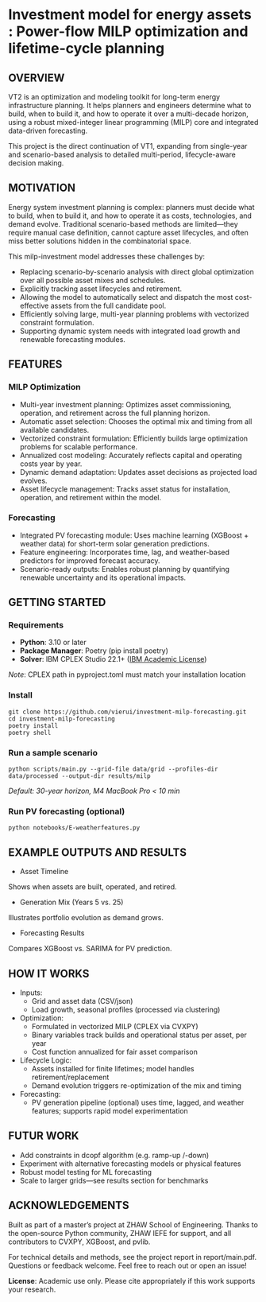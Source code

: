 
# Investment model for energy assets : Power-flow MILP optimization and lifetime-cycle planning

## OVERVIEW
VT2 is an optimization and modeling toolkit for long-term energy infrastructure planning. It helps planners and engineers determine what to build, when to build it, and how to operate it over a multi-decade horizon, using a robust mixed-integer linear programming (MILP) core and integrated data-driven forecasting.

This project is the direct continuation of VT1, expanding from single-year and scenario-based analysis to detailed multi-period, lifecycle-aware decision making.

## MOTIVATION
Energy system investment planning is complex: planners must decide what to build, when to build it, and how to operate it as costs, technologies, and demand evolve. Traditional scenario-based methods are limited—they require manual case definition, cannot capture asset lifecycles, and often miss better solutions hidden in the combinatorial space.

This milp-investment model addresses these challenges by:
- Replacing scenario-by-scenario analysis with direct global optimization over all possible asset mixes and schedules.
- Explicitly tracking asset lifecycles and retirement.
- Allowing the model to automatically select and dispatch the most cost-effective assets from the full candidate pool.
- Efficiently solving large, multi-year planning problems with vectorized constraint formulation.
- Supporting dynamic system needs with integrated load growth and renewable forecasting modules.

## FEATURES
### MILP Optimization
- Multi-year investment planning: Optimizes asset commissioning, operation, and retirement across the full planning horizon.
- Automatic asset selection: Chooses the optimal mix and timing from all available candidates.
- Vectorized constraint formulation: Efficiently builds large optimization problems for scalable performance.
- Annualized cost modeling: Accurately reflects capital and operating costs year by year.
- Dynamic demand adaptation: Updates asset decisions as projected load evolves.
- Asset lifecycle management: Tracks asset status for installation, operation, and retirement within the model.

### Forecasting
- Integrated PV forecasting module: Uses machine learning (XGBoost + weather data) for short-term solar generation predictions.
- Feature engineering: Incorporates time, lag, and weather-based predictors for improved forecast accuracy.
- Scenario-ready outputs: Enables robust planning by quantifying renewable uncertainty and its operational impacts.

## GETTING STARTED
### Requirements
- **Python**: 3.10 or later
- **Package Manager**: Poetry (pip install poetry)
- **Solver**: IBM CPLEX Studio 22.1+ ([IBM Academic License](https://www.ibm.com/academic))

*Note*: CPLEX path in pyproject.toml must match your installation location

### Install
```
git clone https://github.com/vierui/investment-milp-forecasting.git
cd investment-milp-forecasting
poetry install
poetry shell
```
### Run a sample scenario
```
python scripts/main.py --grid-file data/grid --profiles-dir data/processed --output-dir results/milp
```
_Default: 30-year horizon, M4 MacBook Pro < 10 min_

### Run PV forecasting (optional)
```
python notebooks/E-weatherfeatures.py
```

## EXAMPLE OUTPUTS AND RESULTS
- Asset Timeline

Shows when assets are built, operated, and retired.
- Generation Mix (Years 5 vs. 25)

Illustrates portfolio evolution as demand grows.
- Forecasting Results

Compares XGBoost vs. SARIMA for PV prediction.

## HOW IT WORKS 
- Inputs:
   - Grid and asset data (CSV/json)
   - Load growth, seasonal profiles (processed via clustering)
- Optimization:
   - Formulated in vectorized MILP (CPLEX via CVXPY)
   - Binary variables track builds and operational status per asset, per year
   - Cost function annualized for fair asset comparison
- Lifecycle Logic:
   - Assets installed for finite lifetimes; model handles retirement/replacement
   - Demand evolution triggers re-optimization of the mix and timing
- Forecasting:
   - PV generation pipeline (optional) uses time, lagged, and weather features; supports rapid model experimentation

## FUTUR WORK 
- Add constraints in dcopf algorithm (e.g. ramp-up /-down)
- Experiment with alternative forecasting models or physical features 
- Robust model testing for ML forecasting
- Scale to larger grids—see results section for benchmarks

## ACKNOWLEDGEMENTS
Built as part of a master’s project at ZHAW School of Engineering.
Thanks to the open-source Python community, ZHAW IEFE for support, and all contributors to CVXPY, XGBoost, and pvlib.

For technical details and methods, see the project report in report/main.pdf. Questions or feedback welcome. Feel free to reach out or open an issue!

**License**: Academic use only. Please cite appropriately if this work supports your research.